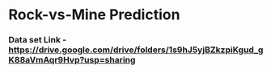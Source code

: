 # Rock-vs-Mine Prediction

### Data set Link -https://drive.google.com/drive/folders/1s9hJ5yjBZkzpiKgud_gK88aVmAqr9Hvp?usp=sharing

